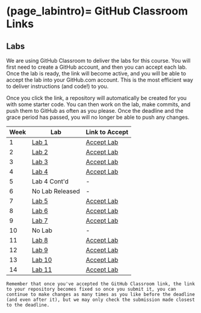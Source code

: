 (page_labintro)=
GitHub Classroom Links
=======================

<head>
    <base target="_blank">
</head>

## Labs

We are using GitHub Classroom to deliver the labs for this course.
You will first need to create a GitHub account, and then you can accept each lab.
Once the lab is ready, the link will become active, and you will be able to accept the lab into your GitHub.com account.
This is the most efficient way to deliver instructions (and code!) to you.

Once you click the link, a repository will automatically be created for you with some starter code.
You can then work on the lab, make commits, and push them to GitHub as often as you please. 
Once the deadline and the grace period has passed, you will no longer be able to push any changes.

| Week | Lab                            | Link to Accept                                        |
|------|--------------------------------|-------------------------------------------------------|
| 1    | [Lab 1](week02/lab/README.md)  | [Accept Lab](https://classroom.github.com/a/e0e0KLfH) |
| 2    | [Lab 2](week03/lab/README.md)  | [Accept Lab](https://classroom.github.com/a/xteRPFXp) |
| 3    | [Lab 3](week04/lab/README.md)  | [Accept Lab](https://classroom.github.com/a/i_hbNhAT) |
| 4    | [Lab 4](week05/lab/README.md)  | [Accept Lab](https://classroom.github.com/a/dxsiuHXb) |
| 5    | Lab 4 Cont'd                   | -                                                     |
| 6    | No Lab Released                | -                                                     |
| 7    | [Lab 5](week07/lab/README.md)  | [Accept Lab](https://classroom.github.com/a/pQQk1wZg) |
| 8    | [Lab 6](week08/lab/README.md)  | [Accept Lab](https://classroom.github.com/a/N1jZCloK) |
| 9    | [Lab 7](week09/lab/README.md)  | [Accept Lab](https://classroom.github.com/a/Za4muPr5) |
| 10   | No Lab                         | -                                                     |
| 11   | [Lab 8](week11/lab/README.md)  | [Accept Lab](https://classroom.github.com/a/4fp2UQ6Q) |
| 12   | [Lab 9](week12/lab/README.md)  | [Accept Lab](https://classroom.github.com/a/Nyvjq83k) |
| 13   | [Lab 10](week13/lab/README.md) | [Accept Lab](https://classroom.github.com/a/XvEt-zGk) |
| 14   | [Lab 11](week14/lab/README.md) | [Accept Lab](https://classroom.github.com/a/2qCk6rnj) |


```{tip}
Remember that once you've accepted the GitHub Classroom link, the link to your repository becomes fixed so once you submit it, you can continue to make changes as many times as you like before the deadline (and even after it), but we may only check the submission made closest to the deadline.
```